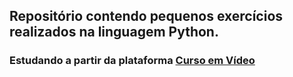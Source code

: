 ## Repositório contendo pequenos exercícios realizados na linguagem Python.
### Estudando a partir da plataforma [Curso em Vídeo](https://www.cursoemvideo.com/)
